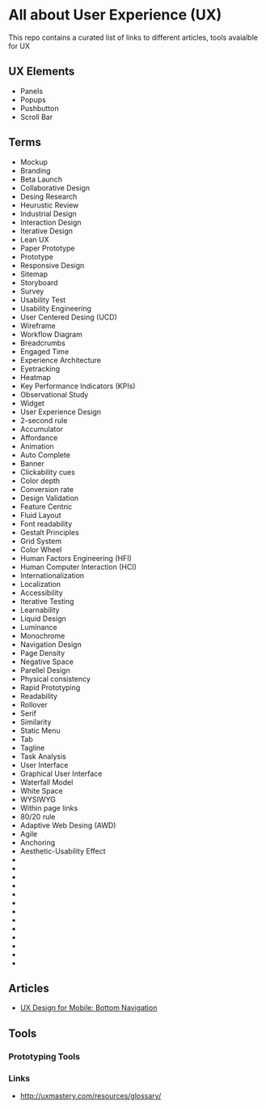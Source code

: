 # All about User Experience (UX)

This repo contains a curated list of links to different articles, tools avaialble for UX

## UX Elements

* Panels
* Popups
* Pushbutton
* Scroll Bar

## Terms

* Mockup
* Branding
* Beta Launch
* Collaborative Design
* Desing Research
* Heurustic Review
* Industrial Design
* Interaction Design
* Iterative Design
* Lean UX
* Paper Prototype
* Prototype
* Responsive Design
* Sitemap
* Storyboard
* Survey
* Usability Test
* Usability Engineering
* User Centered Desing (UCD)
* Wireframe
* Workflow Diagram
* Breadcrumbs
* Engaged Time
* Experience Architecture
* Eyetracking
* Heatmap
* Key Performance Indicators (KPIs)
* Observational Study
* Widget
* User Experience Design
* 2-second rule
* Accumulator
* Affordance
* Animation
* Auto Complete
* Banner
* Clickability cues
* Color depth
* Conversion rate
* Design Validation
* Feature Centric
* Fluid Layout
* Font readability
* Gestalt Principles
* Grid System
* Color Wheel
* Human Factors Engineering (HFI)
* Human Computer Interaction (HCI)
* Internationalization
* Localization
* Accessibility
* Iterative Testing
* Learnability
* Liquid Design
* Luminance
* Monochrome
* Navigation Design
* Page Density
* Negative Space
* Parellel Design
* Physical consistency
* Rapid Prototyping
* Readability
* Rollover
* Serif
* Similarity
* Static Menu
* Tab
* Tagline
* Task Analysis
* User Interface
* Graphical User Interface
* Waterfall Model
* White Space
* WYSIWYG
* Within page links
* 80/20 rule
* Adaptive Web Desing (AWD)
* Agile
* Anchoring
* Aesthetic-Usability Effect
* 
* 
* 
* 
* 
* 
* 
* 
* 
* 
* 
* 
* 

## Articles

* [UX Design for Mobile: Bottom Navigation](https://uxplanet.org/perfect-bottom-navigation-for-mobile-app-effabbb98c0f)

## Tools

### Prototyping Tools

### Links

* http://uxmastery.com/resources/glossary/
